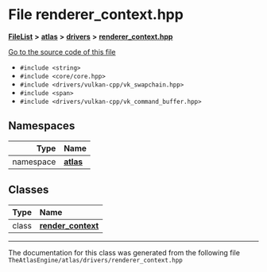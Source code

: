 

# File renderer\_context.hpp



[**FileList**](files.md) **>** [**atlas**](dir_1e6ffef027cfcf7ded3287660b505c9f.md) **>** [**drivers**](dir_1605561db8076fbb4262fa758aa3edc0.md) **>** [**renderer\_context.hpp**](renderer__context_8hpp.md)

[Go to the source code of this file](renderer__context_8hpp_source.md)



* `#include <string>`
* `#include <core/core.hpp>`
* `#include <drivers/vulkan-cpp/vk_swapchain.hpp>`
* `#include <span>`
* `#include <drivers/vulkan-cpp/vk_command_buffer.hpp>`













## Namespaces

| Type | Name |
| ---: | :--- |
| namespace | [**atlas**](namespaceatlas.md) <br> |


## Classes

| Type | Name |
| ---: | :--- |
| class | [**render\_context**](classatlas_1_1render__context.md) <br> |



















































------------------------------
The documentation for this class was generated from the following file `TheAtlasEngine/atlas/drivers/renderer_context.hpp`

